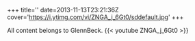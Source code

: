 +++
title=''
date=2013-11-13T23:21:36Z
cover='https://i.ytimg.com/vi/ZNGA_j_6Gt0/sddefault.jpg'
+++

All content belongs to GlennBeck.
{{< youtube ZNGA_j_6Gt0 >}}
